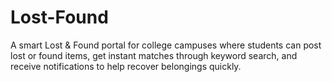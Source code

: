# Lost-Found
A smart Lost &amp; Found portal for college campuses where students can post lost or found items, get instant matches through keyword search, and receive notifications to help recover belongings quickly.
